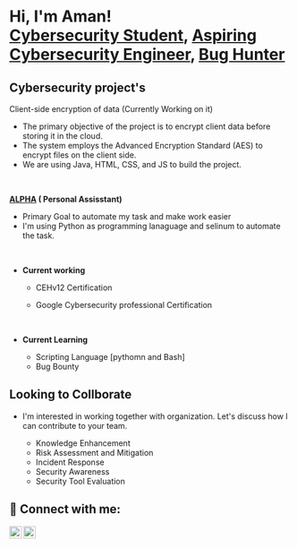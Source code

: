 <h1>Hi, I'm Aman! <br/><a href="https://github.com/Amanpiyush">Cybersecurity Student</a>, <a href="https://www.linkedin.com/in/amanpiyush/">Aspiring Cybersecurity Engineer</a>, <a href="#">Bug Hunter</a></h1>

<h2>Cybersecurity project's</h2>

   <b></b>
   
  Client-side encryption of data (Currently Working on it) 
  <ul>
    <li>The primary objective of the project is to encrypt client data before storing it in the cloud.</li>
    <li>The system employs the Advanced Encryption Standard (AES) to encrypt files on the client side.</li>
    <li>We are using Java, HTML, CSS, and JS to build the project.</li>
  </ul>

   <br>
   
  <b><a href="https://github.com/Amanpiyush/AI_personal_Assistant">ALPHA</a> ( Personal Assisstant)</b>
  <ul><li>Primary Goal to automate my task and make work easier</li>
  <li>I'm using Python as programming lanaguage and selinum to automate the task.</li>
  </ul>

  <br>
  
- <b>Current working</b>
  - CEHv12 Certification
  - Google Cybersecurity professional Certification

    <br>
  
- <b>Current Learning</b>
  - Scripting Language [pythomn and Bash]
  - Bug Bounty

<h2>Looking to Collborate</h2>

- I'm interested in working together with organization. Let's discuss how I can contribute to your team.

  <ul>
     <li>Knowledge Enhancement</li>
     <li>Risk Assessment and Mitigation</li>
     <li>Incident Response</li>
     <li>Security Awareness</li>
     <li>Security Tool Evaluation</li>
  </ul>

<h2> 🤳 Connect with me:</h2>


[<img align="left" alt="JoshMadakor | Twitter" width="22px" src="https://cdn.jsdelivr.net/npm/simple-icons@v3/icons/twitter.svg" />][twitter]
[<img align="left" alt="JoshMadakor | LinkedIn" width="22px" src="https://cdn.jsdelivr.net/npm/simple-icons@v3/icons/linkedin.svg" />][linkedin]

<br>

[twitter]:https://twitter.com/Piyush_2708
[linkedin]:https://www.linkedin.com/in/amanpiyush/

<br>

